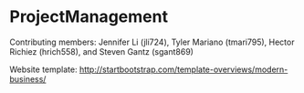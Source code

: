# ProjectManagement

Contributing members: Jennifer Li (jli724), Tyler Mariano (tmari795), Hector Richiez (hrich558), and Steven Gantz (sgant869)

Website template: http://startbootstrap.com/template-overviews/modern-business/
